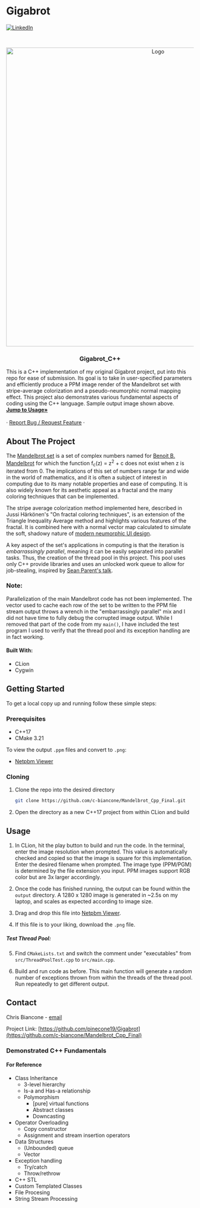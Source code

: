 # Gigabrot


<!--
[![Contributors][contributors-shield]][contributors-url]
[![Forks][forks-shield]][forks-url]
[![Stargazers][stars-shield]][stars-url]
[![Issues][issues-shield]][issues-url]
[![MIT License][license-shield]][license-url] -->
[![LinkedIn][linkedin-shield]][linkedin-url]

<!-- PROJECT LOGO -->
<br />
<p align="center">
  <a href="https://github.com/c-biancone/Mandelbrot_Cpp_Final">
    <img src="output/test_5000.png" alt="Logo" width="800" height="800" caption="Sample Output">
  </a>

  <h3 align="center">Gigabrot_C++</h3>

<!-- DESCRIPTION -->
  <p align="left">
    This is a C++ implementation of my original Gigabrot project, put into this repo for ease of submission. Its goal is to take in user-specified parameters and efficiently produce a PPM image render of the Mandelbrot set with stripe-average colorization and a pseudo-neumorphic normal mapping effect. This project also demonstrates various fundamental aspects of coding using the C++ language. Sample output image shown above.
    <br />
    <a href="#usage"><strong>Jump to Usage»</strong></a>
    <br />
    <br />
    <!-- <a href="https://github.com/github_username/repo_name">View Demo</a> -->
    ·
    <a href="https://github.com/c-biancone/Mandelbrot_Cpp_Final/issues">Report Bug / Request Feature</a>
    ·
  </p>
</p>

<!-- TABLE OF CONTENTS
<details open="open">
  <summary><h2 style="display: inline-block">Table of Contents</h2></summary>
  <ol>
    <li>
      <a href="#about-the-project">About the project</a>
      <ul>
        <li><a href="#built-with">Built with</a></li>
      </ul>
    </li>
    <li>
      <a href="#getting-started">Getting Started</a>
      <ul>
        <li><a href="#prerequisites">Prerequisites</a></li>
        <li><a href="#installation">Installation</a></li>
      </ul>
    </li>
    <li><a href="#usage">Usage</a></li>
    <li><a href="#roadmap">Roadmap</a></li>
    <li><a href="#contributing">Contributing</a></li>
    <li><a href="#license">License</a></li>
    <li><a href="#contact">Contact</a></li>
    <li><a href="#acknowledgements-and-references">Acknowledgements and References</a></li>
  </ol>
</details> -->

## About The Project
The <a href="https://en.wikipedia.org/wiki/Mandelbrot_set">Mandelbrot set</a> is a set of complex numbers named for <a href="https://en.wikipedia.org/wiki/Benoit_Mandelbrot">Benoit B. Mandelbrot</a> for which the function f<sub>c</sub>(z) = z<sup>2</sup> + c does not exist when z is iterated from 0. The implications of this set of numbers range far and wide in the world of mathematics, and it is often a subject of interest in computing due to its many notable properties and ease of computing. It is also widely known for its aesthetic appeal as a fractal and the many coloring techniques that can be implemented.

The stripe average colorization method implemented here, described in Jussi Härkönen's "On fractal coloring techniques", is an extension of the Triangle Inequality Average method and highlights various features of the fractal. It is combined here with a normal vector map calculated to simulate the soft, shadowy nature of <a href="https://uxdesign.cc/neumorphism-in-user-interfaces-b47cef3bf3a6"> modern neumorphic UI design</a>.

A key aspect of the set's applications in computing is that the iteration is *embarrassingly parallel*, meaning it can be easily separated into parallel tasks. Thus, the creation of the thread pool in this project. This pool uses only C++ provide libraries and uses an unlocked work queue to allow for job-stealing, inspired by <a href="https://www.youtube.com/watch?v=zULU6Hhp42w&t=3635s">Sean Parent's talk</a>.

### Note:
Parallelization of the main Mandelbrot code has not been implemented. The vector used to cache each row of the set to be written to the PPM file stream output throws a wrench in the "embarrassingly parallel" mix and I did not have time to fully debug the corrupted image output. While I removed that part of the code from my `main()`, I have included the test program I used to verify that the thread pool and its exception handling are in fact working.

#### Built With:

* CLion
* Cygwin



<!-- GETTING STARTED -->
## Getting Started

To get a local copy up and running follow these simple steps:

### Prerequisites

* C++17
* CMake 3.21

To view the output `.ppm` files and convert to `.png`:
* [Netpbm Viewer](http://paulcuth.me.uk/netpbm-viewer/)


### Cloning

1. Clone the repo into the desired directory
   ```sh
   git clone https://github.com/c-biancone/Mandelbrot_Cpp_Final.git
   ```
2. Open the directory as a new C++17 project from within CLion and build


<!-- USAGE EXAMPLES -->
## Usage

1. In CLion, hit the play button to build and run the code. In the terminal, enter the image resolution when prompted. This value is automatically checked and copied so that the image is square for this implementation. Enter the desired filename when prompted. The image type (PPM/PGM) is determined by the file extension you input. PPM images support RGB color but are 3x larger accordingly.

2. Once the code has finished running, the output can be found within the `output` directory. A 1280 x 1280 image is generated in ~2.5s on my laptop, and scales as expected according to image size.

3. Drag and drop this file into [Netpbm Viewer](http://paulcuth.me.uk/netpbm-viewer/).

4. If this file is to your liking, download the `.png` file.

##### Test Thread Pool:
5. Find `CMakeLists.txt` and switch the comment under "executables" from `src/ThreadPoolTest.cpp` to `src/main.cpp`.

6. Build and run code as before. This main function will generate a random number of exceptions thrown from within the threads of the thread pool. Run repeatedly to get different output.


<!-- CONTACT -->
## Contact

Chris Biancone - [email](chris.biancone@gmail.com)

Project Link: [https://github.com/pinecone19/Gigabrot](https://github.com/c-biancone/Mandelbrot_Cpp_Final)

### Demonstrated C++ Fundamentals
#### For Reference
* Class Inheritance
  * 3-level hierarchy
  * Is-a and Has-a relationship
  * Polymorphism
    * [pure] virtual functions
    * Abstract classes
    * Downcasting
* Operator Overloading
  * Copy constructor
  * Assignment and stream insertion operators
* Data Structures
  * (Unbounded) queue
  * Vector
* Exception handling
  * Try/catch
  * Throw/rethrow
* C++ STL
* Custom Templated Classes
* File Procesing
* String Stream Processing


<!-- MARKDOWN LINKS & IMAGES -->
<!-- https://www.markdownguide.org/basic-syntax/#reference-style-links -->
[contributors-shield]: https://img.shields.io/github/contributors/github_username/repo.svg?style=for-the-badge
[contributors-url]: https://github.com/github_username/repo/graphs/contributors
[forks-shield]: https://img.shields.io/github/forks/github_username/repo.svg?style=for-the-badge
[forks-url]: https://github.com/github_username/repo/network/members
[stars-shield]: https://img.shields.io/github/stars/github_username/repo.svg?style=for-the-badge
[stars-url]: https://github.com/github_username/repo/stargazers
[issues-shield]: https://img.shields.io/github/issues/github_username/repo.svg?style=for-the-badge
[issues-url]: https://github.com/github_username/repo/issues
[license-shield]: https://img.shields.io/github/license/github_username/repo.svg?style=for-the-badge
[license-url]: https://github.com/github_username/repo/blob/master/LICENSE.txt
[linkedin-shield]: https://img.shields.io/badge/-LinkedIn-black.svg?style=for-the-badge&logo=linkedin&colorB=555
[linkedin-url]: https://linkedin.com/in/chris-biancone
